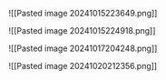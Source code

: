![[Pasted image 20241015223649.png]]

![[Pasted image 20241015224918.png]]

![[Pasted image 20241017204248.png]]

![[Pasted image 20241020212356.png]]

